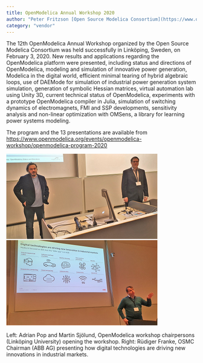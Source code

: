 ```yaml
---
title: OpenModelica Annual Workshop 2020		
author: "Peter Fritzson [Open Source Modelica Consortium](https://www.openmodelica.org/)"
category: "vendor"
---
```


The 12th OpenModelica Annual Workshop organized by the Open Source Modelica Consortium was held successfully in Linköping, Sweden, on February 3, 2020. New results and applications regarding the OpenModelica platform were presented, including status and directions of OpenModelica, modeling and simulation of innovative power generation, Modelica in the digital world, efficient minimal tearing of hybrid algebraic loops, use of DAEMode for simulation of industrial power generation system simulation, generation of symbolic Hessian matrices, virtual automation lab using Unity 3D, current technical status of OpenModelica, experiments with a prototype OpenModelica compiler in Julia, simulation of switching dynamics of electromagnets, FMI and SSP developments, sensitivity analysis and non-linear optimization with OMSens, a library for learning power systems modeling.

The program and the 13 presentations are available from https://www.openmodelica.org/events/openmodelica-workshop/openmodelica-program-2020  

![](adrianandmartin.png) ![](rudiger.png) 

Left: Adrian Pop and Martin Sjölund, OpenModelica workshop chairpersons (Linköping University) opening the workshop. 
Right: Rüdiger Franke, OSMC Chairman (ABB AG) presenting how digital technologies are driving new innovations in industrial markets.
